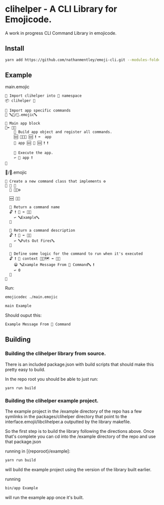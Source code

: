 # clihelper - A CLI Library for Emojicode.

A work in progress CLI Command Library in emojicode.

## Install

```bash
yarn add https://github.com/nathanmentley/emoji-cli.git --modules-folder packages
```

## Example

main.emojic
```emojicode
💭 Import clihelper into 🐍 namespace
📦 clihelper 🐍

💭 Import app specific commands
📜 🔤👑/🚒.emojic🔤

💭 Main app block 
🏁➡️ 🔢🍇
    💭 Build app object and register all commands.
    🆕 🔶🐍🚂 🆕 ❗️ ➡️  app
    🔗 app 🆕 🚒 🆕 ❗️ ❗️

    💭 Execute the app.
    ↩️ 🏃 app ❗️
🍉
```

👑/🚒.emojic
```emojicode
💭 Create a new command class that implements ⚙
🐇 🚒 🍇
  🐊 🔶🐍⚙
  
  🆕 🍇🍉

  💭 Return a command name
  🔓 ❗️ 📛 ➡️ 🔡🍇
    ↩️ 🔤Example🔤
  🍉

  💭 Return a command description
  🔓 ❗️ 💬 ➡️ 🔡🍇
    ↩️ 🔤Puts Out Fires🔤
  🍉

  💭 Define some logic for the command to run when it's executed
  🔓 ❗️ 🏃 context 🔶🐍🗺 ➡️ 🔢🍇
    😀 🔤Example Message From 🚒 Command🔤 ❗️
    ↩️ 0
  🍉
🍉
```

Run:
```bash
emojicodec ./main.emojic
```
```bash
main Example
```

Should ouput this:
```bash
Example Message From 🚒 Command
```

## Building

### Building the clihelper library from source.
There is an included package.json with build scripts that should make this pretty easy to build.

In the repo root you should be able to just run:
```bash
yarn run build
```

### Building the clihelper example project.

The example project in the /example directory of the repo has a few symlinks in the packages/clihelper directory that point to the interface.emojii/libclihelper.a outputted by the library makefile.

So the first step is to build the library following the directions above. Once that's complete you can cd into the /example directory of the repo and use that package.json

running in [{reporoot}/example]: 
```bash
yarn run build
```

will build the example project using the version of the library built earlier.

running
```bash
bin/app Example
```

will run the example app once it's built.
